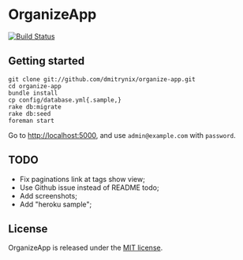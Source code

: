 # OrganizeApp

[![Build Status](https://travis-ci.org/dmitrynix/organize-app.png)](https://travis-ci.org/dmitrynix/organize-app)

## Getting started

    git clone git://github.com/dmitrynix/organize-app.git
    cd organize-app
    bundle install
    cp config/database.yml{.sample,}
    rake db:migrate
    rake db:seed
    foreman start

Go to [http://localhost:5000](http://localhost:5000), and use
`admin@example.com` with `password`.

## TODO

* Fix paginations link at tags show view;
* Use Github issue instead of README todo;
* Add screenshots;
* Add "heroku sample";

## License

OrganizeApp is released under the [MIT license](https://github.com/dmitrynix/organize-app/blob/master/LICENSE).
